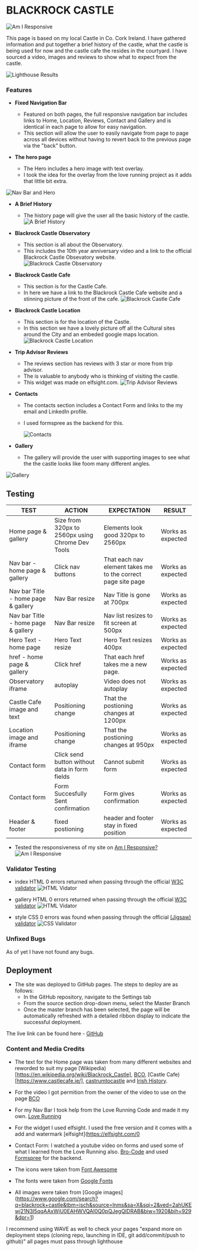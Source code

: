 # BLACKROCK CASTLE

![Am I Responsive](https://github.com/JosephOConnell/Blackrock-Castle/blob/main/assets/readmeImages/am-i-responsive-index.png)

This page is based on my local Castle in Co. Cork Ireland.
I have gathered information and put together a brief history of the castle, what the castle is being used for now and the castle cafe the resides in the courtyard.
I have sourced a video, images and reviews to show what to expect from the castle.

![Lighthouse Results](https://github.com/JosephOConnell/Blackrock-Castle/blob/main/assets/readmeImages/index-lighthouse.png)

### Features

- **Fixed Navigation Bar**

  - Featured on both pages, the full responsive navigation bar includes links to Home, Location, Reviews, Contact and Gallery and is identical in each page to allow for easy navigation.
  - This section will allow the user to easily navigate from page to page across all devices without having to revert back to the previous page via the "back" button.

- **The hero page**

  - The Hero includes a hero image with text overlay.
  - I took the idea for the overlay from the love running project as it adds that little bit extra.

![Nav Bar and Hero](https://github.com/JosephOConnell/Blackrock-Castle/blob/main/assets/readmeImages/nav-and-hero.png)

- **A Brief History**

  - The history page will give the user all the basic history of the castle.
    ![A Brief History](https://github.com/JosephOConnell/Blackrock-Castle/blob/main/assets/readmeImages/a-brief-history.png)

- **Blackrock Castle Observatory**

  - This section is all about the Observatory.
  - This includes the 10th year anniversary video and a link to the official Blackrock Castle Obsevatory website.
    ![Blackrock Castle Observatory](https://github.com/JosephOConnell/Blackrock-Castle/blob/main/assets/readmeImages/observatory.png)

- **Blackrock Castle Cafe**

  - This section is for the Castle Cafe.
  - In here we have a link to the Blackrock Castle Cafe website and a stinning picture of the front of the cafe.
    ![Blackrock Castle Cafe](https://github.com/JosephOConnell/Blackrock-Castle/blob/main/assets/readmeImages/castle-cafe.png)

- **Blackrock Castle Location**

  - This section is for the location of the Castle.
  - In this section we have a lovely picture off all the Cultural sites around the City and an embeded google maps location.
    ![Blackrock Castle Location](https://github.com/JosephOConnell/Blackrock-Castle/blob/main/assets/readmeImages/location.png)

- **Trip Advisor Reviews**

  - The reviews section has reviews with 3 star or more from trip advisor.
  - The is valuable to anybody who is thinking of visiting the castle.
  - This widget was made on elfsight.com.
    ![Trip Advisor Reviews](https://github.com/JosephOConnell/Blackrock-Castle/blob/main/assets/readmeImages/reviews.png)

- **Contacts**

  - The contacts section includes a Contact Form and links to the my email and LinkedIn profile.
  - I used formspree as the backend for this.

    ![Contacts](https://github.com/JosephOConnell/Blackrock-Castle/blob/main/assets/readmeImages/contact-form.png)

- **Gallery**
  - The gallery will provide the user with supporting images to see what the the castle looks like foom many different angles.

![Gallery](https://github.com/JosephOConnell/Blackrock-Castle/blob/main/assets/readmeImages/gallery.png)

## Testing

| **TEST**                            | **ACTION**                                       | **EXPECTATION**                                              | **RESULT**        |
| ----------------------------------- | ------------------------------------------------ | ------------------------------------------------------------ | ----------------- |
| Home page & gallery                 | Size from 320px to 2560px using Chrome Dev Tools | Elements look good 320px to 2560px                           | Works as expected |
| Nav bar - home page & gallery       | Click nav buttons                                | That each nav element takes me to the correct page site page | Works as expected |
| Nav bar Title - home page & gallery | Nav Bar resize                                   | Nav Title is gone at 700px                                   | Works as expected |
| Nav bar Title - home page & gallery | Nav Bar resize                                   | Nav list resizes to fit screen at 500px                      | Works as expected |
| Hero Text - home page               | Hero Text resize                                 | Hero Text resizes 400px                                      | Works as expected |
| href - home page & gallery          | Click href                                       | That each href takes me a new page.                          | Works as expected |
| Observatory iframe                  | autoplay                                         | Video does not autoplay                                      | Works as expected |
| Castle Cafe image and text          | Positioning change                               | That the postioning changes at 1200px                        | Works as expected |
| Location image and iframe           | Positioning change                               | That the postioning changes at 950px                         | Works as expected |
| Contact form                        | Click send button without data in form fields    | Cannot submit form                                           | Works as expected |
| Contact form                        | Form Succesfully Sent confirmation               | Form gives confirmation                                      | Works as expected |
| Header & footer                     | fixed postioning                                 | header and footer stay in fixed position                     | Works as expected |

- Tested the responsiveness of my site on [Am I Responsive?](https://ui.dev/amiresponsive?url=https://josephoconnell.github.io/Blackrock-Castle/)
  ![Am I Responsive](https://github.com/JosephOConnell/Blackrock-Castle/blob/main/assets/readmeImages/am-i-responsive-index.png)

### Validator Testing

- index HTML
  0 errors returned when passing through the official [W3C validator](https://validator.w3.org/nu/?doc=https%3A%2F%2Fjosephoconnell.github.io%2FBlackrock-Castle%2F)
  ![HTML Vidator](https://github.com/JosephOConnell/Blackrock-Castle/blob/main/assets/readmeImages/html-validation-check.png)

- gallery HTML
  0 errors returned when passing through the official [W3C validator](https://validator.w3.org/nu/?doc=https%3A%2F%2Fjosephoconnell.github.io%2FBlackrock-Castle%2Fgallery.html) ![HTML Vidator](https://github.com/JosephOConnell/Blackrock-Castle/blob/main/assets/readmeImages/gallery-html-validation.png)

- style CSS
  0 errors was found when passing through the official [(Jigsaw) validator](https://jigsaw.w3.org/css-validator/validator?uri=https%3A%2F%2Fjosephoconnell.github.io%2FBlackrock-Castle%2F&profile=css3svg&usermedium=all&warning=1&vextwarning=&lang=en)
  ![CSS Validator](https://github.com/JosephOConnell/Blackrock-Castle/blob/main/assets/readmeImages/css-validation-check.png)

### Unfixed Bugs

As of yet I have not found any bugs.

## Deployment

- The site was deployed to GitHub pages. The steps to deploy are as follows:
  - In the GitHub repository, navigate to the Settings tab
  - From the source section drop-down menu, select the Master Branch
  - Once the master branch has been selected, the page will be automatically refreshed with a detailed ribbon display to indicate the successful deployment.

The live link can be found here - [GitHub](https://josephoconnell.github.io/Blackrock-Castle/)

### Content and Media Credits

- The text for the Home page was taken from many different websites and reworded to suit my page [Wikipedia)[https://en.wikipedia.org/wiki/Blackrock_Castle], [BCO](https://www.bco.ie/), [Castle Cafe)[https://www.castlecafe.ie/], [castrumtocastle](https://castrumtocastle.com/republic-of-ireland-castles/county-cork-cork-blackrock-castle/) and [Irish History](https://irishhistory.com/architecture-and-monuments/castles/history-of-blackrock-castle-co-cork/).
- For the video I got permition from the owner of the video to use on the page [BCO](https://www.youtube.com/watch?v=97oZNFzkzcM)
- For my Nav Bar I took help from the Love Running Code and made it my own. [Love Running](https://github.com/Code-Institute-Solutions/love-running-2.0-sourcecode)
- For the widget I used elfsight. I used the free version and it comes with a add and watermark [elfsight](https://elfsight.com/0
- Contact Form: I watched a youtube video on forms and used some of what I learned from the Love Running also. [Bro-Code](https://www.youtube.com/watch?v=HGTJBPNC-Gw) and used [Formspree](https://formspree.io/) for the backend.

- The icons were taken from [Font Awesome](https://fontawesome.com/)
- The fonts were taken from [Google Fonts](https://fonts.google.com/)
- All images were taken from [Google images] (https://www.google.com/search?q=blackrock+castle&tbm=isch&source=lnms&sa=X&sqi=2&ved=2ahUKEwj21N3I5qqAAxWjU0EAHWVQAI0Q0pQJegQIDRAB&biw=1920&bih=929&dpr=1)

I recommend using WAVE as well to check your pages
"expand more on deployment steps (cloning repo, launching in IDE, git add/commit/push to github)"
all pages must pass through lighthouse
